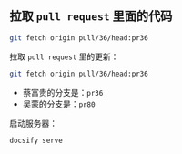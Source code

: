 ## 拉取 `pull request` 里面的代码


```bash
git fetch origin pull/36/head:pr36
```


拉取 `pull request` 里的更新：


```bash
git fetch origin pull/36/head:pr36
```



+ 蔡富贵的分支是：`pr36`
+ 吴蒙的分支是：`pr80`



启动服务器：

```bash
docsify serve
```

